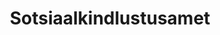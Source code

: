---
title: Sotsiaalkindlustusamet
maintainer_name: Ivari Õunapuu
maintainer_email: Ivari.Ounapuu@sotsiaalkindlustusamet.ee
description: ''
---